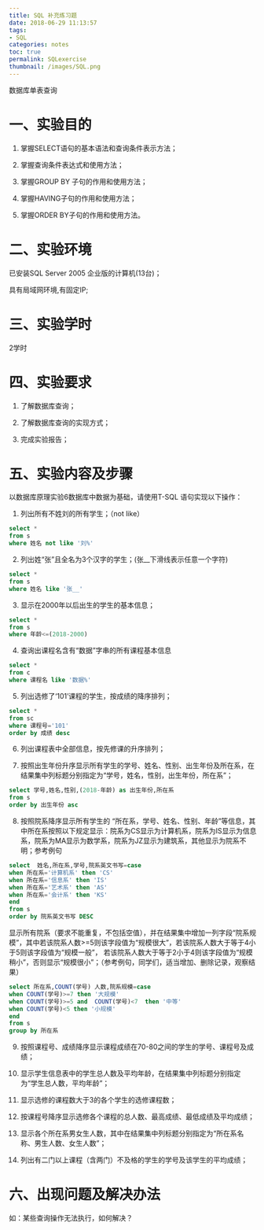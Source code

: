 ```yaml
---
title: SQL 补充练习题
date: 2018-06-29 11:13:57
tags:
- SQL
categories: notes
toc: true
permalink: SQLexercise
thumbnail: /images/SQL.png
---
```

数据库单表查询

<!--more-->

# 一、实验目的

1. 掌握SELECT语句的基本语法和查询条件表示方法；

2. 掌握查询条件表达式和使用方法；

3. 掌握GROUP BY 子句的作用和使用方法；

4. 掌握HAVING子句的作用和使用方法；

5. 掌握ORDER BY子句的作用和使用方法。

# 二、实验环境

已安装SQL Server 2005 企业版的计算机(13台)；

具有局域网环境,有固定IP;

# 三、实验学时

2学时

# 四、实验要求

1. 了解数据库查询；

2. 了解数据库查询的实现方式；

3. 完成实验报告；

# 五、实验内容及步骤

以数据库原理实验6数据库中数据为基础，请使用T-SQL 语句实现以下操作：

1. 列出所有不姓刘的所有学生；（not like）
```sql
select *
from s
where 姓名 not like '刘%'
```
2. 列出姓“张”且全名为3个汉字的学生；(张__下滑线表示任意一个字符)
```sql
select *
from s
where 姓名 like '张__'
```
3. 显示在2000年以后出生的学生的基本信息；
```sql
select *
from s
where 年龄<=(2018-2000)
```

4. 查询出课程名含有“数据”字串的所有课程基本信息
```sql
select *
from c
where 课程名 like '数据%'
```

5. 列出选修了‘101’课程的学生，按成绩的降序排列；
```sql
select *
from sc
where 课程号='101'
order by 成绩 desc
```
6. 列出课程表中全部信息，按先修课的升序排列；


7. 按照出生年份升序显示所有学生的学号、姓名、性别、出生年份及所在系，在结果集中列标题分别指定为“学号，姓名，性别，出生年份，所在系”；
```sql
select 学号,姓名,性别,(2018-年龄) as 出生年份,所在系
from s
order by 出生年份 asc
```
8. 按照院系降序显示所有学生的 “所在系，学号、姓名、性别、年龄”等信息，其中所在系按照以下规定显示：院系为CS显示为计算机系，院系为IS显示为信息系，院系为MA显示为数学系，院系为JZ显示为建筑系，其他显示为院系不明；参考例句
```sql
select  姓名,所在系,学号,院系英文书写=case
when 所在系='计算机系' then 'CS'
when 所在系='信息系' then 'IS'
when 所在系='艺术系' then 'AS'
when 所在系='会计系' then 'KS'
end
from s
order by 院系英文书写 DESC
```

显示所有院系（要求不能重复，不包括空值），并在结果集中增加一列字段“院系规模”，其中若该院系人数>=5则该字段值为“规模很大”，若该院系人数大于等于4小于5则该字段值为“规模一般”， 若该院系人数大于等于2小于4则该字段值为“规模稍小”，否则显示“规模很小”；（参考例句，同学们，适当增加、删除记录，观察结果）
```sql
select 所在系,COUNT(学号) 人数,院系规模=case
when COUNT(学号)>=7 then '大规模'
when COUNT(学号)>=5 and  COUNT(学号)<7  then '中等'
when COUNT(学号)<5 then '小规模'
end
from s
group by 所在系
```

9. 按照课程号、成绩降序显示课程成绩在70-80之间的学生的学号、课程号及成绩；

10. 显示学生信息表中的学生总人数及平均年龄，在结果集中列标题分别指定为“学生总人数，平均年龄”；

11. 显示选修的课程数大于3的各个学生的选修课程数；

12. 按课程号降序显示选修各个课程的总人数、最高成绩、最低成绩及平均成绩；

13. 显示各个所在系男女生人数，其中在结果集中列标题分别指定为“所在系名称、男生人数、女生人数”；

14. 列出有二门以上课程（含两门）不及格的学生的学号及该学生的平均成绩；



# 六、出现问题及解决办法

如：某些查询操作无法执行，如何解决？


